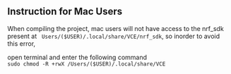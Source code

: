 <h2><B>Instruction for Mac Users</B></h2>


When compiling the project, mac users will not have access to the nrf_sdk present at `` Users/($USER)/.local/share/VCE/nrf_sdk``, so inorder to avoid this error,

open terminal and enter the following command  
``sudo chmod -R +rwX /Users/($USER)/.local/share/VCE``  



